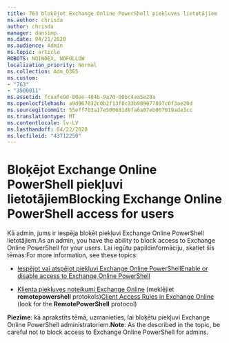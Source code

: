 ```yaml
---
title: 763 bloķējot Exchange Online PowerShell piekļuves lietotājiem
ms.author: chrisda
author: chrisda
manager: dansimp
ms.date: 04/21/2020
ms.audience: Admin
ms.topic: article
ROBOTS: NOINDEX, NOFOLLOW
localization_priority: Normal
ms.collection: Adm_O365
ms.custom:
- "763"
- "3500011"
ms.assetid: fcaafe9d-80ee-404b-9a70-00bc4aa5e28a
ms.openlocfilehash: a9d967032c0b2f13f8c33b989077897c0f3ae20d
ms.sourcegitcommit: 55eff703a17e500681d8fa6a87eb067019ade3cc
ms.translationtype: MT
ms.contentlocale: lv-LV
ms.lasthandoff: 04/22/2020
ms.locfileid: "43712250"
---
```

# <a name="blocking-exchange-online-powershell-access-for-users"></a><span data-ttu-id="90f37-102">Bloķējot Exchange Online PowerShell piekļuvi lietotājiem</span><span class="sxs-lookup"><span data-stu-id="90f37-102">Blocking Exchange Online PowerShell access for users</span></span>
<span data-ttu-id="90f37-103">Kā admin, jums ir iespēja bloķēt piekļuvi Exchange Online PowerShell lietotājiem.</span><span class="sxs-lookup"><span data-stu-id="90f37-103">As an admin, you have the ability to block access to Exchange Online PowerShell for your users.</span></span> <span data-ttu-id="90f37-104">Lai iegūtu papildinformāciju, skatiet šīs tēmas:</span><span class="sxs-lookup"><span data-stu-id="90f37-104">For more information, see these topics:</span></span>

- [<span data-ttu-id="90f37-105">Iespējot vai atspējot piekļuvi Exchange Online PowerShell</span><span class="sxs-lookup"><span data-stu-id="90f37-105">Enable or disable access to Exchange Online PowerShell</span></span>](https://docs.microsoft.com/powershell/exchange/exchange-online/disable-access-to-exchange-online-powershell)

- <span data-ttu-id="90f37-106">[Klienta piekļuves noteikumi Exchange Online](https://technet.microsoft.com/library/mt842508.aspx) (meklējiet **remotepowershell** protokols)</span><span class="sxs-lookup"><span data-stu-id="90f37-106">[Client Access Rules in Exchange Online](https://technet.microsoft.com/library/mt842508.aspx) (look for the **RemotePowerShell** protocol)</span></span> 

<span data-ttu-id="90f37-107">**Piezīme**: kā aprakstīts tēmā, uzmanieties, lai bloķētu piekļuvi Exchange Online PowerShell administratoriem.</span><span class="sxs-lookup"><span data-stu-id="90f37-107">**Note**: As the described in the topic, be careful not to block access to Exchange Online PowerShell for admins.</span></span>
